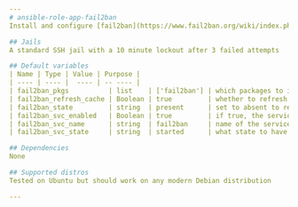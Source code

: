 ```yaml
---
# ansible-role-app-fail2ban
Install and configure [fail2ban](https://www.fail2ban.org/wiki/index.php/Main_Page) on Ubuntu

## Jails
A standard SSH jail with a 10 minute lockout after 3 failed attempts

## Default variables
| Name | Type | Value | Purpose |
| ---- | ---- |  ---- | -- ---- |
| fail2ban_pkgs          | list    | ['fail2ban'] | which packages to install |
| fail2ban_refresh_cache | Boolean | true         | whether to refresh package cache before install |
| fail2ban_state         | string  | present      | set to absent to remove the package |
| fail2ban_svc_enabled   | Boolean | true         | if true, the service will start at boot |
| fail2ban_svc_name      | string  | fail2ban     | name of the service |
| fail2ban_svc_state     | string  | started      | what state to have the service in |

## Dependencies
None

## Supported distros
Tested on Ubuntu but should work on any modern Debian distribution

---
```

